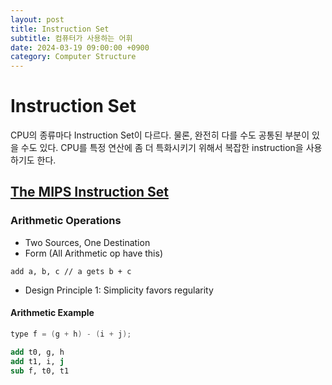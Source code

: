 ```yaml
---
layout: post
title: Instruction Set
subtitle: 컴퓨터가 사용하는 어휘
date: 2024-03-19 09:00:00 +0900
category: Computer Structure
---
```

# Instruction Set

CPU의 종류마다 Instruction Set이 다르다. 물론, 완전히 다를 수도 공통된 부분이 있을 수도 있다. CPU를 특정 연산에 좀 더 특화시키기 위해서 복잡한 instruction을 사용하기도 한다.

## [The MIPS Instruction Set](www.mips.com)
### Arithmetic Operations
- Two Sources, One Destination
- Form (All Arithmetic op have this)
```
add a, b, c // a gets b + c
```
- Design Principle 1: Simplicity favors regularity
#### Arithmetic Example
```c
type f = (g + h) - (i + j);
```
```MIPS
add t0, g, h
add t1, i, j
sub f, t0, t1
```